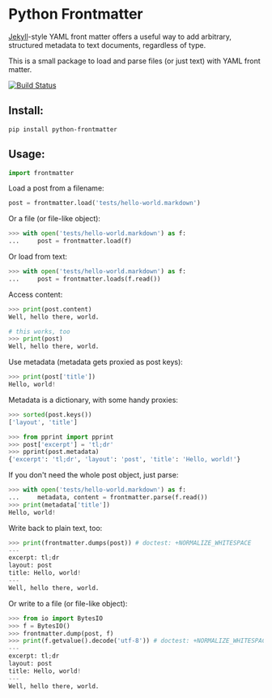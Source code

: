 # Python Frontmatter

[Jekyll](http://jekyllrb.com/)-style YAML front matter offers a useful way to add arbitrary, structured metadata to text documents, regardless of type.

This is a small package to load and parse files (or just text) with YAML front matter.

[![Build Status](https://travis-ci.org/eyeseast/python-frontmatter.svg?branch=master)](https://travis-ci.org/eyeseast/python-frontmatter)

## Install:

    pip install python-frontmatter

## Usage:

```python
import frontmatter
```

Load a post from a filename:

```python
post = frontmatter.load('tests/hello-world.markdown')
```

Or a file (or file-like object):

```python
>>> with open('tests/hello-world.markdown') as f:
...     post = frontmatter.load(f)

```

Or load from text:

```python
>>> with open('tests/hello-world.markdown') as f:
...     post = frontmatter.loads(f.read())

```

Access content:

```python
>>> print(post.content)
Well, hello there, world.

# this works, too
>>> print(post)
Well, hello there, world.

```

Use metadata (metadata gets proxied as post keys):

```python
>>> print(post['title'])
Hello, world!

```

Metadata is a dictionary, with some handy proxies:

```python
>>> sorted(post.keys())
['layout', 'title']

>>> from pprint import pprint
>>> post['excerpt'] = 'tl;dr'
>>> pprint(post.metadata)
{'excerpt': 'tl;dr', 'layout': 'post', 'title': 'Hello, world!'}

```

If you don't need the whole post object, just parse:

```python
>>> with open('tests/hello-world.markdown') as f:
...     metadata, content = frontmatter.parse(f.read())
>>> print(metadata['title'])
Hello, world!

```

Write back to plain text, too:

```python
>>> print(frontmatter.dumps(post)) # doctest: +NORMALIZE_WHITESPACE
---
excerpt: tl;dr
layout: post
title: Hello, world!
---
Well, hello there, world.

```

Or write to a file (or file-like object):

```python
>>> from io import BytesIO
>>> f = BytesIO()
>>> frontmatter.dump(post, f)
>>> print(f.getvalue().decode('utf-8')) # doctest: +NORMALIZE_WHITESPACE
---
excerpt: tl;dr
layout: post
title: Hello, world!
---
Well, hello there, world.

```
